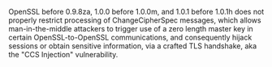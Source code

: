 OpenSSL before 0.9.8za, 1.0.0 before 1.0.0m, and 1.0.1 before 1.0.1h
does not properly restrict processing of ChangeCipherSpec messages,
which allows man-in-the-middle attackers to trigger use of a zero
length master key in certain OpenSSL-to-OpenSSL communications, and
consequently hijack sessions or obtain sensitive information, via
a crafted TLS handshake, aka the "CCS Injection" vulnerability.